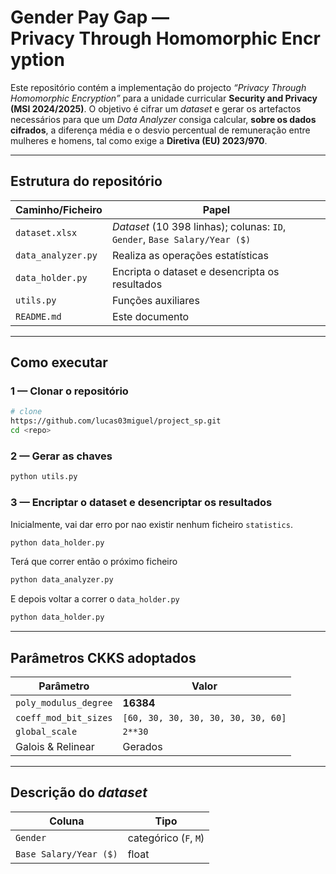 # Gender Pay Gap — Privacy Through Homomorphic Encryption

Este repositório contém a implementação do projecto *“Privacy Through Homomorphic Encryption”* para a unidade curricular **Security and Privacy (MSI 2024/2025)**. O objetivo é cifrar um *dataset* e gerar os artefactos necessários para que um *Data Analyzer* consiga calcular, **sobre os dados cifrados**, a diferença média e o desvio percentual de remuneração entre mulheres e homens, tal como exige a **Diretiva (EU) 2023/970**.

---

## Estrutura do repositório

| Caminho/Ficheiro         | Papel  |
| ------------------------ | ------------------------ |
| `dataset.xlsx`           | *Dataset* (10 398 linhas); colunas: `ID`, `Gender`, `Base Salary/Year ($)` |
| `data_analyzer.py`       | Realiza as operações estatísticas |
| `data_holder.py`         | Encripta o dataset e desencripta os resultados |
| `utils.py`               | Funções auxiliares |
| `README.md`              | Este documento |

---

## Como executar

### 1 — Clonar o repositório

```bash
# clone
https://github.com/lucas03miguel/project_sp.git
cd <repo>
```

### 2 — Gerar as chaves

```bash
python utils.py
```

### 3 — Encriptar o dataset e desencriptar os resultados

Inicialmente, vai dar erro por nao existir nenhum ficheiro `statistics`.
```bash
python data_holder.py
```

Terá que correr então o próximo ficheiro
```bash
python data_analyzer.py
```

E depois voltar a correr o `data_holder.py`
```bash
python data_holder.py
```

---

## Parâmetros CKKS adoptados

| Parâmetro             | Valor              |
| --------------------- | ------------------ |
| `poly_modulus_degree` | **16384**          |
| `coeff_mod_bit_sizes` | `[60, 30, 30, 30, 30, 30, 30, 60]` |
| `global_scale`        | `2**30`            |
| Galois & Relinear     | Gerados            |

---

## Descrição do *dataset*

| Coluna                 | Tipo                  |
| ---------------------- | --------------------- |
| `Gender`               | categórico (`F`, `M`) |
| `Base Salary/Year ($)` | float                 |
